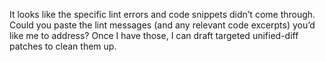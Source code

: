It looks like the specific lint errors and code snippets didn’t come through. Could you paste the lint messages (and any relevant code excerpts) you’d like me to address? Once I have those, I can draft targeted unified-diff patches to clean them up.